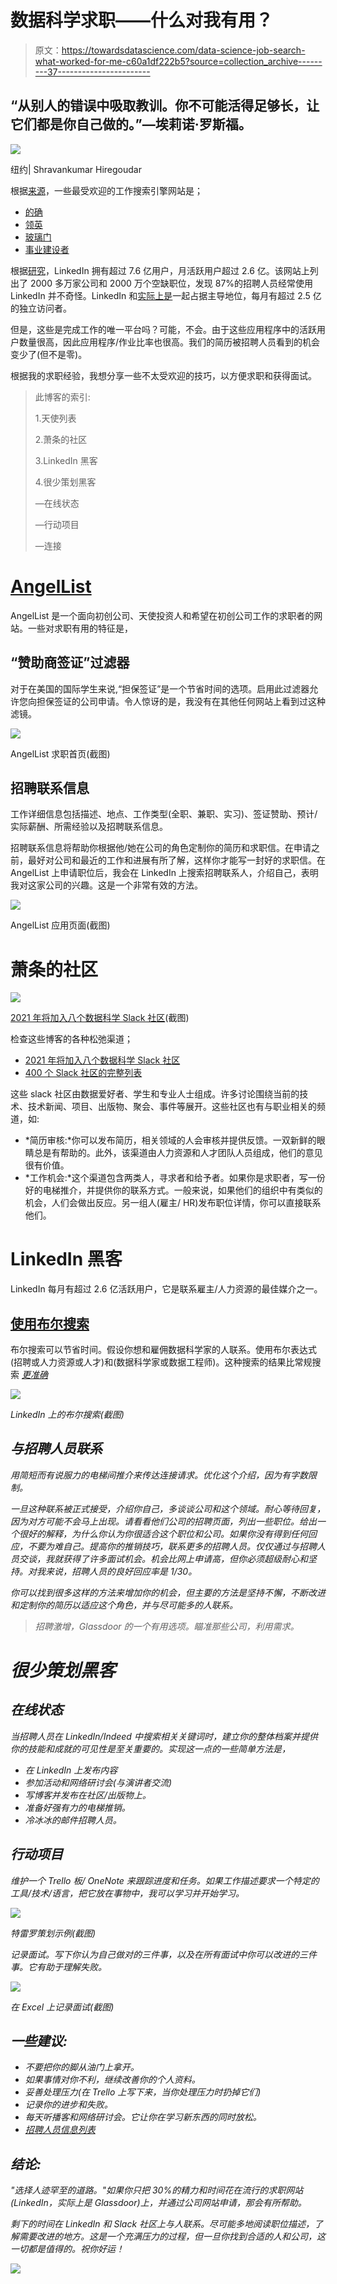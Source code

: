 # 数据科学求职——什么对我有用？

> 原文：<https://towardsdatascience.com/data-science-job-search-what-worked-for-me-c60a1df222b5?source=collection_archive---------37----------------------->

## “从别人的错误中吸取教训。你不可能活得足够长，让它们都是你自己做的。”―埃莉诺·罗斯福。

![](img/c69161a0d47aa7fd1ca2a9db1d503dcd.png)

纽约| Shravankumar Hiregoudar

根据[来源](https://careersidekick.com/tools/job-search-websites/)，一些最受欢迎的工作搜索引擎网站是；

*   [的确](https://www.indeed.com/m/)
*   [领英](https://www.indeed.com/m/)
*   [玻璃门](https://www.glassdoor.com/)
*   [事业建设者](https://www.careerbuilder.com/)

根据[研究](https://kinsta.com/blog/linkedin-statistics/)，LinkedIn 拥有超过 7.6 亿用户，月活跃用户超过 2.6 亿。该网站上列出了 2000 多万家公司和 2000 万个空缺职位，发现 87%的招聘人员经常使用 LinkedIn 并不奇怪。LinkedIn 和[实际上是](https://www.indeed.com/about)一起占据主导地位，每月有超过 2.5 亿的独立访问者。

但是，这些是完成工作的唯一平台吗？可能，不会。由于这些应用程序中的活跃用户数量很高，因此应用程序/作业比率也很高。我们的简历被招聘人员看到的机会变少了(但不是零)。

根据我的求职经验，我想分享一些不太受欢迎的技巧，以方便求职和获得面试。

> 此博客的索引:
> 
> 1.天使列表
> 
> 2.萧条的社区
> 
> 3.LinkedIn 黑客
> 
> 4.很少策划黑客
> 
> —在线状态
> 
> —行动项目
> 
> —连接

# [AngelList](https://angel.co/)

AngelList 是一个面向初创公司、天使投资人和希望在初创公司工作的求职者的网站。一些对求职有用的特征是，

## “赞助商签证”过滤器

对于在美国的国际学生来说,“担保签证”是一个节省时间的选项。启用此过滤器允许您向担保签证的公司申请。令人惊讶的是，我没有在其他任何网站上看到过这种滤镜。

![](img/dbc337ac976d03416770699e73c56941.png)

AngelList 求职首页(截图)

## 招聘联系信息

工作详细信息包括描述、地点、工作类型(全职、兼职、实习)、签证赞助、预计/实际薪酬、所需经验以及招聘联系信息。

招聘联系信息将帮助你根据他/她在公司的角色定制你的简历和求职信。在申请之前，最好对公司和最近的工作和进展有所了解，这样你才能写一封好的求职信。在 AngelList 上申请职位后，我会在 LinkedIn 上搜索招聘联系人，介绍自己，表明我对这家公司的兴趣。这是一个非常有效的方法。

![](img/f70226f64ec6e34f7e611c6e90d3aa8b.png)

AngelList 应用页面(截图)

# 萧条的社区

![](img/cc4ccdb2aa519f8884ddd072fcae0c65.png)

[2021 年将加入八个数据科学 Slack 社区](https://datatalks.club/blog/slack-communities.html)(截图)

检查这些博客的各种松弛渠道；

*   [2021 年将加入八个数据科学 Slack 社区](https://datatalks.club/blog/slack-communities.html)
*   [400 个 Slack 社区的完整列表](https://medium.com/startupsco/the-full-list-of-400-slack-communities-5545e82cf65d)

这些 slack 社区由数据爱好者、学生和专业人士组成。许多讨论围绕当前的技术、技术新闻、项目、出版物、聚会、事件等展开。这些社区也有与职业相关的频道，如:

*   *简历审核:*你可以发布简历，相关领域的人会审核并提供反馈。一双新鲜的眼睛总是有帮助的。此外，该渠道由人力资源和人才团队人员组成，他们的意见很有价值。
*   *工作机会:*这个渠道包含两类人，寻求者和给予者。如果你是求职者，写一份好的电梯推介，并提供你的联系方式。一般来说，如果他们的组织中有类似的机会，人们会做出反应。另一组人(雇主/ HR)发布职位详情，你可以直接联系他们。

# LinkedIn 黑客

LinkedIn 每月有超过 2.6 亿活跃用户，它是联系雇主/人力资源的最佳媒介之一。

## [使用布尔搜索](https://www.socialtalent.com/blog/recruitment/what-boolean-search-operators-does-linkedin-support-a-sourcing-refresher)

布尔搜索可以节省时间。假设你想和雇佣数据科学家的人联系。使用布尔表达式(招聘或人力资源或人才)和(数据科学家或数据工程师)。这种搜索的结果比常规搜索 [*更准确*](https://www.socialtalent.com/blog/recruitment/what-boolean-search-operators-does-linkedin-support-a-sourcing-refresher)

*![](img/256d7dff9cf52d6c4ad4239e970387ae.png)*

*LinkedIn 上的布尔搜索(截图)*

## *与招聘人员联系*

*用简短而有说服力的电梯间推介来传达连接请求。优化这个介绍，因为有字数限制。*

*一旦这种联系被正式接受，介绍你自己，多谈谈公司和这个领域。耐心等待回复，因为对方可能不会马上出现。请看看他们公司的招聘页面，列出一些职位。给出一个很好的解释，为什么你认为你很适合这个职位和公司。如果你没有得到任何回应，不要为难自己。提高你的推销技巧，联系更多的招聘人员。仅仅通过与招聘人员交谈，我就获得了许多面试机会。机会比网上申请高，但你必须超级耐心和坚持。对我来说，招聘人员的良好回应率是 1/30。*

*你可以找到很多这样的方法来增加你的机会，但主要的方法是坚持不懈，不断改进和定制你的简历以适应这个角色，并与尽可能多的人联系。*

> *招聘激增，Glassdoor 的一个有用选项。瞄准那些公司，利用需求。*

# *很少策划黑客*

## *在线状态*

*当招聘人员在 LinkedIn/Indeed 中搜索相关关键词时，建立你的整体档案并提供你的技能和成就的可见性是至关重要的。实现这一点的一些简单方法是，*

*   *在 LinkedIn 上发布内容*
*   *参加活动和网络研讨会(与演讲者交流)*
*   *写博客并发布在社区/出版物上。*
*   *准备好强有力的电梯推销。*
*   *冷冰冰的邮件招聘人员。*

## *行动项目*

*维护一个 Trello 板/ OneNote 来跟踪进度和任务。如果工作描述要求一个特定的工具/技术/语言，把它放在事物中，我可以学习并开始学习。*

*![](img/d2af4e7283c0e253b94c94481b7c4296.png)*

*特雷罗策划示例(截图)*

*记录面试。写下你认为自己做对的三件事，以及在所有面试中你可以改进的三件事。它有助于理解失败。*

*![](img/4f90e0ba7f8231ec5a63c1ba728a361c.png)*

*在 Excel 上记录面试(截图)*

## *一些建议:*

*   *不要把你的脚从油门上拿开。*
*   *如果事情对你不利，继续改善你的个人资料。*
*   *妥善处理压力(在 Trello 上写下来，当你处理压力时扔掉它们)*
*   *记录你的进步和失败。*
*   *每天听播客和网络研讨会。它让你在学习新东西的同时放松。*
*   *[招聘人员信息列表](https://docs.google.com/spreadsheets/d/1Zfz-YcuWdFMdyPtCc1MoE4h0gk-APurRiCF8BZy12AQ/edit)*

## *结论:*

*"选择人迹罕至的道路。"如果你只把 30%的精力和时间花在流行的求职网站(LinkedIn，实际上是 Glassdoor)上，并通过公司网站申请，那会有所帮助。*

*剩下的时间在 LinkedIn 和 Slack 社区上与人联系。尽可能多地阅读职位描述，了解需要改进的地方。这是一个充满压力的过程，但一旦你找到合适的人和公司，这一切都是值得的。祝你好运！*

*[![](img/2b7a97a04ee7bd60dbc24f9011480f86.png)](https://www.buymeacoffee.com/shravanh)*